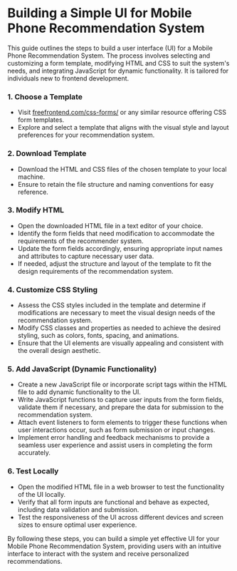 # Building a Simple UI for Mobile Phone Recommendation System

This guide outlines the steps to build a user interface (UI) for a Mobile Phone Recommendation System. The process involves selecting and customizing a form template, modifying HTML and CSS to suit the system's needs, and integrating JavaScript for dynamic functionality. It is tailored for individuals new to frontend development.

### 1. Choose a Template

- Visit [freefrontend.com/css-forms/](https://freefrontend.com/css-forms/) or any similar resource offering CSS form templates.
- Explore and select a template that aligns with the visual style and layout preferences for your recommendation system.

### 2. Download Template

- Download the HTML and CSS files of the chosen template to your local machine.
- Ensure to retain the file structure and naming conventions for easy reference.

### 3. Modify HTML

- Open the downloaded HTML file in a text editor of your choice.
- Identify the form fields that need modification to accommodate the requirements of the recommender system.
- Update the form fields accordingly, ensuring appropriate input names and attributes to capture necessary user data.
- If needed, adjust the structure and layout of the template to fit the design requirements of the recommendation system.

### 4. Customize CSS Styling

- Assess the CSS styles included in the template and determine if modifications are necessary to meet the visual design needs of the recommendation system.
- Modify CSS classes and properties as needed to achieve the desired styling, such as colors, fonts, spacing, and animations.
- Ensure that the UI elements are visually appealing and consistent with the overall design aesthetic.

### 5. Add JavaScript (Dynamic Functionality)

- Create a new JavaScript file or incorporate script tags within the HTML file to add dynamic functionality to the UI.
- Write JavaScript functions to capture user inputs from the form fields, validate them if necessary, and prepare the data for submission to the recommendation system.
- Attach event listeners to form elements to trigger these functions when user interactions occur, such as form submission or input changes.
- Implement error handling and feedback mechanisms to provide a seamless user experience and assist users in completing the form accurately.

### 6. Test Locally

- Open the modified HTML file in a web browser to test the functionality of the UI locally.
- Verify that all form inputs are functional and behave as expected, including data validation and submission.
- Test the responsiveness of the UI across different devices and screen sizes to ensure optimal user experience.

By following these steps, you can build a simple yet effective UI for your Mobile Phone Recommendation System, providing users with an intuitive interface to interact with the system and receive personalized recommendations.